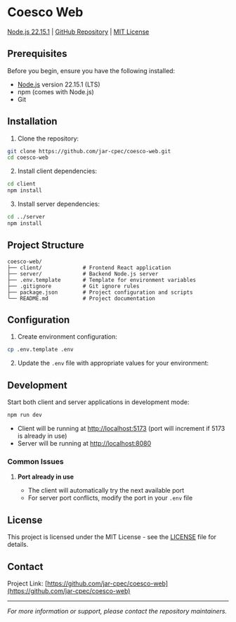 # Coesco Web

[Node.js 22.15.1](https://nodejs.org/) | [GitHub Repository](https://github.com/jar-cpec/coesco-web) | [MIT License](LICENSE)

## Prerequisites

Before you begin, ensure you have the following installed:

- [Node.js](https://nodejs.org/en/download) version 22.15.1 (LTS)
- npm (comes with Node.js)
- Git

## Installation

1. Clone the repository:

```bash
git clone https://github.com/jar-cpec/coesco-web.git
cd coesco-web
```

2. Install client dependencies:

```bash
cd client
npm install
```

3. Install server dependencies:

```bash
cd ../server
npm install
```

## Project Structure

```
coesco-web/
├── client/             # Frontend React application
├── server/             # Backend Node.js server
├── .env.template       # Template for environment variables
├── .gitignore          # Git ignore rules
├── package.json        # Project configuration and scripts
└── README.md           # Project documentation
```

## Configuration

1. Create environment configuration:

```bash
cp .env.template .env
```

2. Update the `.env` file with appropriate values for your environment:

## Development

Start both client and server applications in development mode:

```bash
npm run dev
```

- Client will be running at [http://localhost:5173](http://localhost:5173) (port will increment if 5173 is already in use)
- Server will be running at [http://localhost:8080](http://localhost:8080)

### Common Issues

1. **Port already in use**

   - The client will automatically try the next available port
   - For server port conflicts, modify the port in your `.env` file

## License

This project is licensed under the MIT License - see the [LICENSE](LICENSE) file for details.

## Contact

Project Link: [https://github.com/jar-cpec/coesco-web](https://github.com/jar-cpec/coesco-web)

---

_For more information or support, please contact the repository maintainers._
